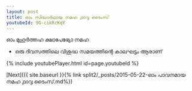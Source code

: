 ```yaml
---
layout: post
title: ഓം സിദ്ധാർഥായ നമഹ ൧൦൮ ടൈംസ്
youtubeId: 9G-cikRcKqY
---
```

 
 
 ഓം മുഹൂർത്തഹ ക്ഷാപേഭ്യോ നമഹ 
 
 -  ഒരു ദിവസത്തിലെ വിശുദ്ധ സമയത്തിന്റെ കാലഘട്ടം ആരാണ് 
 
  
 
  
 
 
 
 
 
 


{% include youtubePlayer.html id=page.youtubeId %}
 
[Next]({{ site.baseurl }}{% link  split2/_posts/2015-05-22-ഓം പാവനമായ നമഹ ൧൦൮ ടൈംസ്.md%})
 

